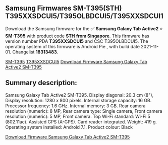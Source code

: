 <h2>Samsung Firmwares SM-T395(STH) T395XXSDCUI5/T395OLBDCUI5/T395XXSDCUI1</h2>
Download the Samsung firmware for the ✅ <strong>Samsung Galaxy Tab Active2 </strong> ⭐ <strong>SM-T395</strong> with product code <strong>STH</strong> <strong> from Singapore</strong>. This firmware has version number PDA <strong>T395XXSDCUI5</strong> and CSC T395OLBDCUI5. The operating system of this firmware is Android Pie , with build date 2021-11-01. Changelist <strong>18313483</strong>.


[SM-T395](https://samfirm.shop/samsung/model/SM-T395)
[T395XXSDCUI5](https://samfirm.shop/samsung/pda/T395XXSDCUI5)
[Download Firmware Samsung Galaxy Tab Active2 SM-T395](https://samfirm.shop/samsung/firmware/470545)
<h2>Summary description:</h2>
<p>Samsung Galaxy Tab Active2 SM-T395. Display diagonal: 20.3 cm (8"), Display resolution: 1280 x 800 pixels. Internal storage capacity: 16 GB. Processor frequency: 1.6 GHz. Internal memory: 3 GB. Rear camera resolution (numeric): 8 MP, Rear camera type: Single camera, Front camera resolution (numeric): 5 MP, Front camera. Top Wi-Fi standard: Wi-Fi 5 (802.11ac). Assisted GPS (A-GPS). Card reader integrated. Weight: 419 g. Operating system installed: Android 7.1. Product colour: Black</p>


[Download Firmware Samsung Galaxy Tab Active2 SM-T395](https://samfirm.shop/samsung/firmware/470545)
